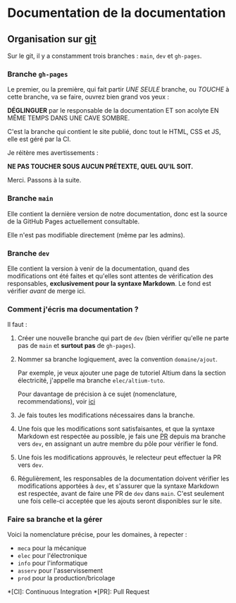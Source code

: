 # Documentation de la documentation

## Organisation sur [git](https://github.com/Projet-et-Tech/Documentation)

Sur le git, il y a constamment trois branches : `main`, `dev` et `gh-pages`.

### Branche `gh-pages`

Le premier, ou la première, qui fait partir *UNE SEULE* branche, ou *TOUCHE* à cette branche, va se faire, ouvrez bien grand vos yeux :

**DÉGLINGUER** par le responsable de la documentation ET son acolyte EN MÊME TEMPS DANS UNE CAVE SOMBRE.

C'est la branche qui contient le site publié, donc tout le HTML, CSS et JS, elle est géré par la CI. 

Je réitère mes avertissements : 

**NE PAS TOUCHER SOUS AUCUN PRÉTEXTE, QUEL QU'IL SOIT.**

Merci. Passons à la suite.

### Branche `main`

Elle contient la dernière version de notre documentation, donc est la source de la GitHub Pages actuellement consultable.

Elle n'est pas modifiable directement (même par les admins).

### Branche `dev`

Elle contient la version à venir de la documentation, quand des modifications ont été faites et qu'elles sont attentes de vérification des responsables, **exclusivement pour la syntaxe Markdown**. Le fond est vérifier *avant* de merge ici.


### Comment j'écris ma documentation ?

Il faut :

1. Créer une nouvelle branche qui part de `dev` (bien vérifier qu'elle ne parte pas de `main` et **surtout pas** de `gh-pages`).

2. Nommer sa branche logiquement, avec la convention `domaine/ajout`. 

   Par exemple, je veux ajouter une page de tutoriel Altium dans la section électricité, j'appelle ma branche `elec/altium-tuto`.

   Pour davantage de précision à ce sujet (nomenclature, recommendations), voir [ici](#faire-sa-branche-et-la-gerer)

3. Je fais toutes les modifications nécessaires dans la branche.

4. Une fois que les modifications sont satisfaisantes, et que la syntaxe Markdown est respectée au possible, je fais une [PR](https://docs.github.com/fr/pull-requests/collaborating-with-pull-requests/proposing-changes-to-your-work-with-pull-requests/about-pull-requests) depuis ma branche vers `dev`, en assignant un autre membre du pôle pour vérifier le fond.

5. Une fois les modifications approuvés, le relecteur peut effectuer la PR vers `dev`.

6. Régulièrement, les responsables de la documentation doivent vérifier les modifications apportées à `dev`, et s'assurer que la syntaxe Markdown est respectée, avant de faire une PR de `dev` dans `main`. C'est seulement une fois celle-ci acceptée que les ajouts seront disponibles sur le site.

### Faire sa branche et la gérer 

Voici la nomenclature précise, pour les domaines, à repecter : 

   - `meca` pour la mécanique
   - `elec` pour l'électronique
   - `info` pour l'informatique
   - `asserv` pour l'asservissement
   - `prod` pour la production/bricolage



*[CI]: Continuous Integration
*[PR]: Pull Request
